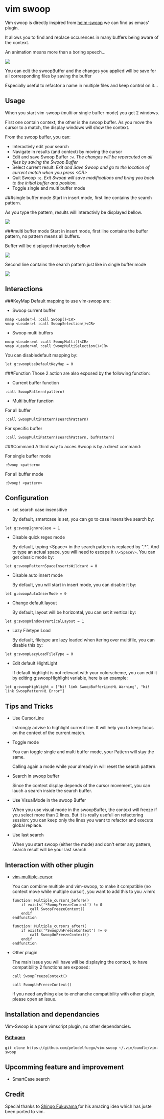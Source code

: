 vim swoop
=========

Vim swoop is directly inspired from [helm-swoop](https://github.com/ShingoFukuyama/helm-swoop) we can find as emacs' plugin.

It allows you to find and replace occurences in many buffers being aware of the context.

An animation means more than a boring speech...


![](https://github.com/pelodelfuego/vim-swoop/blob/dev/doc/images/moveSwoop.gif)

You can edit the swoopBuffer and the changes you applied will be save for all corresponding files by saving the buffer

Especially useful to refactor a name in multiple files and keep control on it...


Usage
-----

When you start vim-swoop (multi or single buffer mode) you get 2 windows.

First one contain context, the other is the swoop buffer. As you move the cursor to a match, the display windows will show the context.

From the swoop buffer, you can:
* Interactivly edit your search
* Navigate in results (and context) by moving the cursor
* Edit and save Swoop Buffer ```:w```.
*The changes will be repercuted on all files by saving the Swoop Buffer*
* Select current result.
*Exit and Save Swoop and go to the location of current match when you press \<CR\>*
* Quit Swoop ```:q```.
*Exit Swoop will save modifications and bring you back to the initial buffer and position.*
* Toggle single and multi buffer mode

###single buffer mode
Start in insert mode, first line contains the search pattern.

As you type the pattern, results will interactivly be displayed bellow.

![](https://raw.githubusercontent.com/pelodelfuego/vim-swoop/dev/doc/images/singleModeScreenshot.png)


###multi buffer mode
Start in insert mode, first line contains the buffer pattern, no pattern means all buffers.

Buffer will be displayed interactivly bellow

![](https://raw.githubusercontent.com/pelodelfuego/vim-swoop/dev/doc/images/multiModeBufferPatternScreenshot.png)

Second line contains the search pattern just like in single buffer mode

![](https://raw.githubusercontent.com/pelodelfuego/vim-swoop/dev/doc/images/multiModeSwoopPatternScreenshot.png)


Interactions
--------

###KeyMap
Default mapping to use vim-swoop are:

* Swoop current buffer
```
nmap <Leader>l :call Swoop()<CR>
vmap <Leader>l :call SwoopSelection()<CR>
```

* Swoop multi buffers
```
nmap <Leader>ml :call SwoopMulti()<CR>
vmap <Leader>ml :call SwoopMultiSelection()<CR>
```

You can disabledefault mapping by:
```
let g:swoopUseDefaultKeyMap = 0
```

###Function
Those 2 action are also exposed by the following function:

* Current buffer function
```
:call SwoopPattern(pattern)
```

* Multi buffer function

For all buffer
```
:call SwoopMultiPattern(searchPattern)
```

For specific buffer
```
:call SwoopMultiPattern(searchPattern, bufPattern)
```

###Command
A third way to acces Swoop is by a direct command:

For single buffer mode
```
:Swoop <pattern>
```

For all buffer mode
```
:Swoop! <pattern>
```


Configuration
-------------

* set search case insensitive

    By default, smartcase is set, you can go to case insensitive search by:
```
let g:swoopIgnoreCase = 1
```

* Disable quick regex mode

    By default, typing \<Space\> in the search pattern is replaced by ".*". And to type an actual space, you will need to escape it  ```\\<Space\>```.
    You can get classic mode by:
```
let g:swoopPatternSpaceInsertsWildcard = 0
```

* Disable auto insert mode

    By default, you will start in insert mode, you can disable it by:
```
let g:swoopAutoInserMode = 0
```

* Change default layout

    By default, layout will be horizontal, you can set it vertical by:
```
let g:swoopWindowsVerticalLayout = 1
```

* Lazy Filetype Load

    By default, filetype are lazy loaded when itering over multifile, you can disable this by:
```
let g:swoopLazyLoadFileType = 0
```

* Edit default HightLight

    If default highlight is not relevant with your colorscheme, you can edit it by editing g:swoopHighlight variable, here is an example:
```
let g:swoopHighlight = ["hi! link SwoopBufferLineHi Warning", "hi! link SwoopPatternHi Error"]
```


Tips and Tricks
---------------
* Use CursorLine

    I strongly advise to highlight current line. It will help you to keep focus on the context of the current match.

* Toggle mode

    You can toggle single and multi buffer mode, your Pattern will stay the same.

    Calling again a mode while your already in will reset the search pattern.

* Search in swoop buffer

    Since the context display depends of the cursor movement, you can lauch a search inside the search buffer.

* Use VisualMode in the swoop Buffer

    When you use visual mode in the swoopBuffer, the context will freeze if you select more than 2 lines.
    But it is really usefull on refactoring session: you can keep only the lines you want to refactor and execute global replace.


* Use last search

    When you start swoop (either the mode) and don't enter any pattern, search result will be your last search.


Interaction with other plugin
-----------------------------
* [ vim-multiple-cursor ]( https://github.com/terryma/vim-multiple-cursors )

    You can combine multiple and vim-swoop, to make it compatible (no context move while multiple cursor), you want to add this to you .vimrc
    ```
    function! Multiple_cursors_before()
        if exists('*SwoopFreezeContext') != 0
            call SwoopFreezeContext()
        endif
    endfunction

    function! Multiple_cursors_after()
        if exists('*SwoopUnFreezeContext') != 0
            call SwoopUnFreezeContext()
        endif
    endfunction
    ```

* Other plugin

    The main issue you will have will be displaying the context, to have compatibility 2 functions are exposed:
    ```
    call SwoopFreezeContext()
    ```

    ```
    call SwoopUnFreezeContext()
    ```
    If you need anything else to enchanche compatibility with other plugin, please open an issue.


Installation and dependancies
-----------------------------

Vim-Swoop is a pure vimscript plugin, no other dependancies.


#### [Pathogen](https://github.com/tpope/vim-pathogen)
```
git clone https://github.com/pelodelfuego/vim-swoop ~/.vim/bundle/vim-swoop
```


Upcomming feature and improvement
-----------------
* SmartCase search


Credit
------
Special thanks to [ Shingo Fukuyama ]( https://github.com/ShingoFukuyama ) for his amazing idea which has juste been ported to vim.

